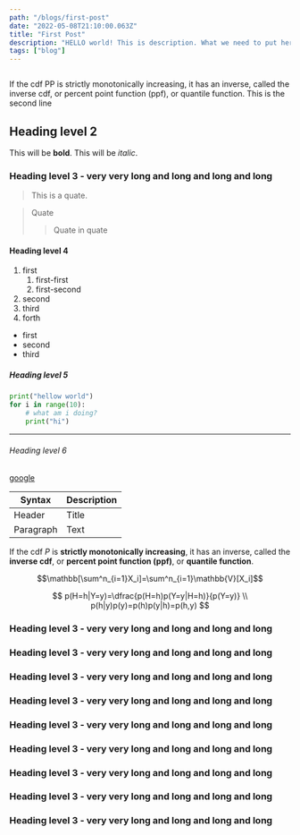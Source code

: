 ```yaml
---
path: "/blogs/first-post"
date: "2022-05-08T21:10:00.063Z"
title: "First Post"
description: "HELLO world! This is description. What we need to put here? I don't know. But this should be a very interesting things to do. Let's do it."
tags: ["blog"]
---
```


```toc

```
If the cdf PP is strictly monotonically increasing, it has an inverse, called the inverse cdf, or percent point function (ppf), or quantile function.
This is the second line

## Heading level 2
This will be **bold**.
This will be *italic*.

### Heading level 3 - very very long and long and long and long 
> This is a quate.

> Quate
>> Quate in quate

#### Heading level 4
1. first
    1. first-first
    2. first-second
2. second
3. third
5. forth

* first
* second
* third

##### Heading level 5
```python
print("hellow world")
for i in range(10):
    # what am i doing?
    print("hi")
```

---
###### Heading level 6
[google](http://www.google.com)

| Syntax      | Description |
| ----------- | ----------- |
| Header      | Title       |
| Paragraph   | Text        |

If the cdf $P$ is **strictly monotonically increasing**, it has an inverse, called the **inverse cdf**, or **percent point function (ppf)**, or **quantile function**.

$$\mathbb[\sum^n_{i=1}X_i]=\sum^n_{i=1}\mathbb{V}[X_i]$$

$$
p(H=h|Y=y)=\dfrac{p(H=h)p(Y=y|H=h)}{p(Y=y)} \\
p(h|y)p(y)=p(h)p(y|h)=p(h,y)
$$

### Heading level 3 - very very long and long and long and long 

### Heading level 3 - very very long and long and long and long 

### Heading level 3 - very very long and long and long and long 

### Heading level 3 - very very long and long and long and long 

### Heading level 3 - very very long and long and long and long 

### Heading level 3 - very very long and long and long and long 

### Heading level 3 - very very long and long and long and long 

### Heading level 3 - very very long and long and long and long 

### Heading level 3 - very very long and long and long and long 